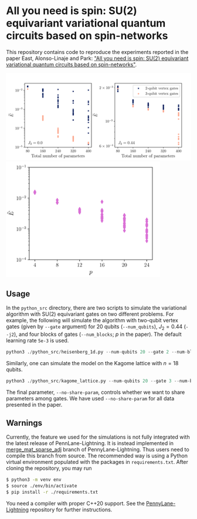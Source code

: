 # All you need is spin: SU(2) equivariant variational quantum circuits based on spin-networks

This repository contains code to reproduce the experiments reported in the paper East, Alonso-Linaje and Park: ["All you need is spin: SU(2) equivariant variational quantum circuits based on spin-networks"](https://arxiv.org/abs/2309.07250).

<img src="https://github.com/XanaduAI/all-you-need-is-spin/blob/main/static/one-dim-j1j2.png?raw=true" style="width:65em;">
<img src="https://github.com/XanaduAI/all-you-need-is-spin/blob/main/static/kagome18.png?raw=true" style="width:30em;">

## Usage
In the `python_src` directory, there are two scripts to simulate the variational algorithm with SU(2) equivariant gates on two different problems. For example, the following will simulate the algorithm with two-qubit vertex gates (given by `--gate` argument) for 20 qubits (`--num_qubits`), $J_2=0.44$ (`--j2`), and four blocks of gates (`--num_blocks`; $p$ in the paper). The default learning rate `5e-3` is used.
```python
python3 ./python_src/heisenberg_1d.py --num-qubits 20 --gate 2 --num-blocks 4 --j2 0.44
```

Similarly, one can simulate the model on the Kagome lattice with $n=18$ qubits. 
```python
python3 ./python_src/kagome_lattice.py --num-qubits 20 --gate 3 --num-blocks 5 --no-share-param
```
The final parameter, `--no-share-param`, controls whether we want to share parameters among gates. We have used `--no-share-param` for all data presented in the paper.


## Warnings
Currently, the feature we used for the simulations is not fully integrated with the latest release of PennLane-Lightning. It is instead implemented in [merge_mat_sparse_adj](https://github.com/PennyLaneAI/pennylane-lightning/tree/merge_mat_sparse_adj) branch of PennyLane-Lightning. Thus users need to compile this branch from source. The recommended way is using a Python virtual environment populated with the packages in `requirements.txt`. After cloning the repository, you may run 
```bash
$ python3 -m venv env
$ source ./env/bin/activate
$ pip install -r ./requirements.txt
```

You need a compiler with proper C++20 support. See the [PennyLane-Lightning](https://github.com/PennyLaneAI/pennylane-lightning) repository for further instructions.
